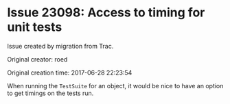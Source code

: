 # Issue 23098: Access to timing for unit tests

Issue created by migration from Trac.

Original creator: roed

Original creation time: 2017-06-28 22:23:54

When running the `TestSuite` for an object, it would be nice to have an option to get timings on the tests run.
